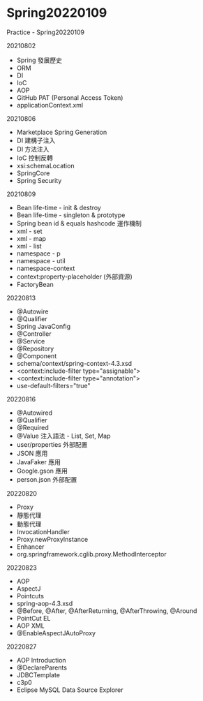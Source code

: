 # Spring20220109
Practice - Spring20220109

20210802
- Spring 發展歷史 
- ORM 
- DI 
- IoC 
- AOP 
- GitHub PAT (Personal Access Token) 
- applicationContext.xml

20210806
- Marketplace  Spring Generation 
- DI 建構子注入
- DI 方法注入 
- IoC 控制反轉 
- xsi:schemaLocation 
- SpringCore 
- Spring Security

20210809
- Bean life-time - init & destroy 
- Bean life-time - singleton & prototype 
- Spring bean id & equals hashcode 運作機制 
- xml - set 
- xml - map
- xml - list
- namespace - p 
- namespace - util
- namespace-context 
- context:property-placeholder (外部資源) 
- FactoryBean

20220813
- @Autowire 
- @Qualifier
- Spring JavaConfig 
- @Controller 
- @Service 
- @Repository 
- @Component 
- schema/context/spring-context-4.3.xsd
- <context:include-filter type="assignable"> 
- <context:include-filter type="annotation">  
- use-default-filters="true"

20220816
- @Autowired
- @Qualifier 
- @Required 
- @Value 注入語法 - List, Set, Map 
- user/properties 外部配置 
- JSON 應用 
- JavaFaker 應用
- Google.gson 應用 
- person.json 外部配置

20220820
- Proxy 
- 靜態代理 
- 動態代理 
- InvocationHandler
- Proxy.newProxyInstance
- Enhancer
- org.springframework.cglib.proxy.MethodInterceptor


20220823
- AOP 
- AspectJ 
- Pointcuts
- spring-aop-4.3.xsd
- @Before, @After, @AfterReturning, @AfterThrowing, @Around 
- PointCut EL 
- AOP XML 
- @EnableAspectJAutoProxy 

20220827
- AOP Introduction 
- @DeclareParents 
- JDBCTemplate 
- c3p0 
- Eclipse MySQL Data Source Explorer


